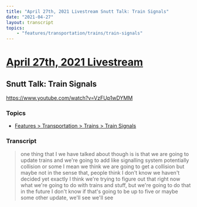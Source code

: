 ```yaml
---
title: "April 27th, 2021 Livestream Snutt Talk: Train Signals"
date: "2021-04-27"
layout: transcript
topics:
    - "features/transportation/trains/train-signals"
---
```

# [April 27th, 2021 Livestream](../2021-04-27.md)
## Snutt Talk: Train Signals
https://www.youtube.com/watch?v=VzFUp1wDYMM

### Topics
* [Features > Transportation > Trains > Train Signals](../topics/features/transportation/trains/train-signals.md)

### Transcript

> one thing that I we have talked about though is is that we are going to update trains and we're going to add like signalling system potentially collision or some I mean we think we are going to get a collision but maybe not in the sense that, people think I don't know we haven't decided yet exactly I think we're trying to figure out that right now what we're going to do with trains and stuff, but we're going to do that in the future I don't know if that's going to be up to five or maybe some other update, we'll see we'll see
